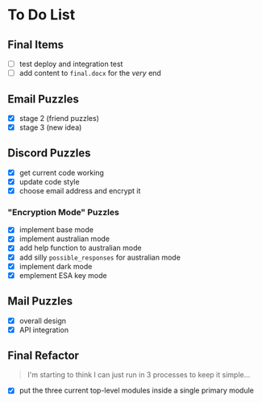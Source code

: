 # To Do List

## Final Items

- [ ] test deploy and integration test
- [ ] add content to `final.docx` for the _very_ end

## Email Puzzles

- [x] stage 2 (friend puzzles)
- [x] stage 3 (new idea)

## Discord Puzzles

- [x] get current code working
- [x] update code style
- [x] choose email address and encrypt it

### "Encryption Mode" Puzzles

- [x] implement base mode
- [x] implement australian mode
- [x] add help function to australian mode
- [x] add silly `possible_responses` for australian mode
- [x] implement dark mode
- [x] emplement ESA key mode

## Mail Puzzles

- [x] overall design
- [x] API integration

## Final Refactor

> I'm starting to think I can just run in 3 processes to keep it simple...

- [x] put the three current top-level modules inside a single primary module
